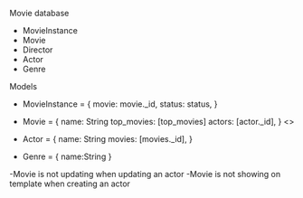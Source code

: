 Movie database
  - MovieInstance
  - Movie
  - Director
  - Actor
  - Genre


Models
  - MovieInstance = {
    movie: movie._id,
    status: status,
  }

  - Movie = {
    name: String
    top_movies: [top_movies]
    actors: [actor._id],
  }
<>
  - Actor = {
    name: String
    movies: [movies._id],
  }

  - Genre = {
    name:String
  }


<!-- - Create index view -->
<!-- - Create view to see all movies(movie_list.pug) -->
<!-- - Create actor details -->
<!-- - Whenever an actor is created, create its movies array based on the movies it appears -->
  <!-- :I need to use id within the array to be able to reference it? -->
  <!-- :find Scçhema.Types.ObjectId in array, I already got how to populate a field that contains an id -->
<!-- - Find all bookinstances, no matter what the book is -->
<!-- - Implement form to create movies -->
<!-- - Implement movie creation -->
  <!-- :movie is not being created? find if code needs to be added -->
<!-- - Implement movie update -->
<!-- - Implement actor creation -->

-Movie is not updating when updating an actor
-Movie is not showing on template when creating an actor
